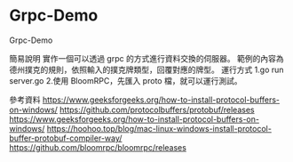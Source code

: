 # Grpc-Demo
Grpc-Demo

簡易說明
實作一個可以透過 grpc 的方式進行資料交換的伺服器。
範例的內容為德州撲克的規則，依照輸入的撲克牌類型，回覆對應的牌型。
運行方式
1.go run server.go
2.使用 BloomRPC，先匯入 proto 檔，就可以運行測試。

參考資料
https://www.geeksforgeeks.org/how-to-install-protocol-buffers-on-windows/
https://github.com/protocolbuffers/protobuf/releases
https://www.geeksforgeeks.org/how-to-install-protocol-buffers-on-windows/
https://hoohoo.top/blog/mac-linux-windows-install-protocol-buffer-protobuf-compiler-way/
https://github.com/bloomrpc/bloomrpc/releases
